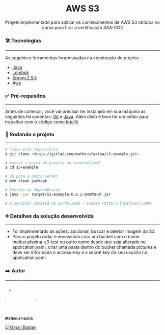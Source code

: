 <h1 align="center">AWS S3</h1>

<p align="center">Projeto implementado para aplicar os conhecimentos de AWS S3 obtidos no curso para tirar a certificação SAA-CO2</p>

### 🛠 Tecnologias
___
As seguintes ferramentas foram usadas na construção do projeto:

- [Java](https://www.java.com/pt-BR/)
- [Lombok](https://projectlombok.org/)
- [Spring 2.5.5](https://spring.io/blog/2021/08/19/spring-boot-2-5-5-available-now)
- [Aws](https://aws.amazon.com/)

### ✅ Pré-requisitos
___
Antes de começar, você vai precisar ter instalado em sua máquina as seguintes ferramentas:
[Git](https://git-scm.com/) e [Java](https://www.java.com/pt-BR/).
Além disto é bom ter um editor para trabalhar com o código como [Intellij](https://www.jetbrains.com/pt-br/idea/)

### 🎲 Rodando o projeto
___
```bash
# Clone este repositório
$ git clone <https://gitlab.com/matheusfaxina/s3-example.git>

# Acesse a pasta do projeto no terminal/cmd
$ cd s3-example

# Vá para a pasta server
$ mvn clean package

# Instale as dependências
$ java -jar target/s3-example-0.0.1-SNAPSHOT.jar

# O servidor inciará na porta:3000 - acesse <http://localhost:3000>
```

### ➕ Detalhes da solução desenvolvida
___
* Foi implementado as ações: adicionar, buscar e deletar imagem do S3.
* Para o projeto rodar é necessário criar um bucket com o nome matheusfaxina-s3-test ou outro nome desde que seja alterado no application.yaml, criar uma pasta dentro do bucket chamada pictures e deve ser informado o access-key e a secret key do seu usuário no application.yaml.

### ✒️ Autor
___
<a href="https://www.linkedin.com/in/matheusvfaxina/">
 <img style="border-radius: 50%;" src="https://media-exp1.licdn.com/dms/image/C4E03AQHrHj9yWmIbgg/profile-displayphoto-shrink_800_800/0/1610406929592?e=1636588800&v=beta&t=7og_fNQRDlbZp38HsaQ5sV9MMBrxVqO-YkPJKfUyYZo" width="100px;" alt=""/>
 <br />
 <sub><b>Matheus Faxina</b></sub></a> <a href="https://www.linkedin.com/in/matheusvfaxina/" title="Linkedin"></a>

[![Gmail Badge](https://img.shields.io/badge/-matheus.vfaxina@gmail.com-c14438?style=flat-square&logo=Gmail&logoColor=white&link=mailto:matheus.vfaxina@gmail.com)](mailto:matheus.vfaxina@gmail.com)
